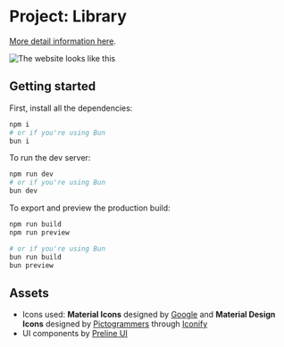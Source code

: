 # Project: Library

[More detail information here](https://www.theodinproject.com/lessons/node-path-javascript-library).

![The website looks like this](https://i.ibb.co/wCJj68H/Screenshot-2023-11-30-at-15-06-36-Library-Thuyen-Code-The-Odin-Project.png)

## Getting started

First, install all the dependencies:

```bash
npm i
# or if you're using Bun
bun i
```

To run the dev server:

```bash
npm run dev
# or if you're using Bun
bun dev
```

To export and preview the production build:

```bash
npm run build
npm run preview

# or if you're using Bun
bun run build
bun preview
```

## Assets

- Icons used: **Material Icons** designed by [Google](https://github.com/material-icons/material-icons) and **Material Design Icons** designed by [Pictogrammers](https://pictogrammers.com/library/mdi) through [Iconify](https://iconify.design)
- UI components by [Preline UI](https://preline.co)
